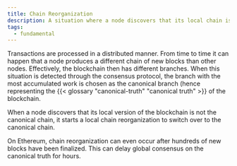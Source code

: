 ```yaml
---
title: Chain Reorganization
description: A situation where a node discovers that its local chain is not the canonical chain and switches over to the canonical chain
tags:
  - fundamental
---
```


Transactions are processed in a distributed manner. From time to time it can happen that a node produces a different chain of new blocks than other nodes. Effectively, the blockchain then has different branches. When this situation is detected through the consensus protocol, the branch with the most accumulated work is chosen as the canonical branch (hence representing the {{< glossary "canonical-truth" "canonical truth" >}} of the blockchain.

When a node discovers that its local version of the blockchain is not the canonical chain, it starts a local chain reorganization to switch over to the canonical chain.

On Ethereum, chain reorganization can even occur after hundreds of new blocks have been finalized. This can delay global consensus on the canonical truth for hours.